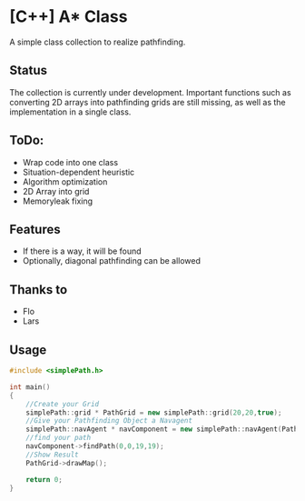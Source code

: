 # [C++] A* Class
A simple class collection to realize pathfinding.

## Status
The collection is currently under development. Important functions such as converting 2D arrays into pathfinding grids are still missing, as well as the implementation in a single class.

## ToDo:

 - Wrap code into one class
 - Situation-dependent heuristic
 - Algorithm optimization
 - 2D Array into grid 
 - Memoryleak fixing
 
 ## Features
- If there is a way, it will be found
- Optionally, diagonal pathfinding can be allowed

## Thanks to
- Flo 
- Lars

## Usage

```cpp
#include <simplePath.h>

int main()
{
    //Create your Grid
    simplePath::grid * PathGrid = new simplePath::grid(20,20,true);
    //Give your Pathfinding Object a Navagent
    simplePath::navAgent * navComponent = new simplePath::navAgent(PathGrid);
    //find your path
    navComponent->findPath(0,0,19,19);
    //Show Result
    PathGrid->drawMap();

    return 0;
}
```

 

